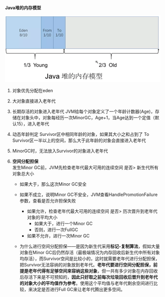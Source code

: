 **Java堆的内存模型**

<img title="" src="p/img_11.png" alt="alt 属性文本" width="692">

1. 对象优先分配在eden

2. 大对象直接进入老年代

3. 长期存活的对象进入老年代 
   JVM给每个对象定义了一个年龄计数器(Age)，存储在对象头中，对象每经历一次MinorGC，Age+1，当Age达到一个定值（默认15），进入老年代

4. 动态年龄判定 
   Survivor区中相同年龄的对象，如果其大小之和占到了 To Survivor区一半以上的空间，那么大于此年龄的对象会直接进入老年代   

5. MinorGC时，无法放入Survivor的对象进入老年代

6. **空间分配担保**   
   发生Minor GC前，JVM先检查老年代最大可用的连续空间 是否> 新生代所有对象总大小
   
   * 如果大于，那么这次Minor GC安全
   
   * 如果不成立，说明Minor GC不安全，JVM查看HandlePromotionFailure参数，查看是否允许担保失败
     
     * 如果允许，检查老年代最大可用的连续空间 是否> 历次晋升到老年代对象的平均大小  
       * 如果大于，进行一个Minor GC
       * 否则，进行一次FullGC  
     * 如果不允许，进行一次Minor GC
   
   * 为什么进行空间分配担保——是因为新生代采用**标记-复制算法**，假如大量对象在Minor GC后仍然存活（最极端情况为内存回收后新生代中所有对象均存活），而Survivor空间是比较小的，这时就需要老年代进行分配担保，把Survivor无法容纳的对象放到老年代。**老年代要进行空间分配担保，前提是老年代得有足够空间来容纳这些对象**，但一共有多少对象在内存回收后存活下来是不可预知的，**因此只好取之前每次垃圾回收后晋升到老年代的对象大小的平均值作为参考**。使用这个平均值与老年代剩余空间进行比较，来决定是否进行Full GC来让老年代腾出更多空间。
